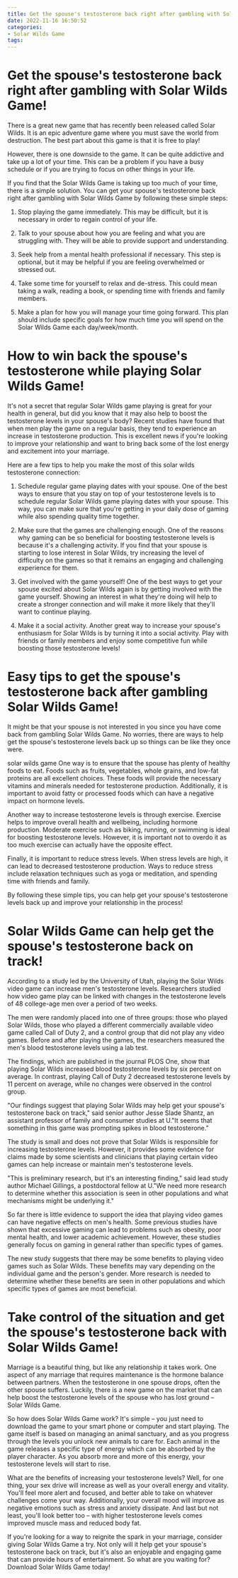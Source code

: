 ```yaml
---
title: Get the spouse's testosterone back right after gambling with Solar Wilds Game!
date: 2022-11-16 16:50:52
categories:
- Solar Wilds Game
tags:
---
```



#  Get the spouse's testosterone back right after gambling with Solar Wilds Game!

There is a great new game that has recently been released called Solar Wilds. It is an epic adventure game where you must save the world from destruction. The best part about this game is that it is free to play!

However, there is one downside to the game. It can be quite addictive and take up a lot of your time. This can be a problem if you have a busy schedule or if you are trying to focus on other things in your life.

If you find that the Solar Wilds Game is taking up too much of your time, there is a simple solution. You can get your spouse's testosterone back right after gambling with Solar Wilds Game by following these simple steps:

1. Stop playing the game immediately. This may be difficult, but it is necessary in order to regain control of your life.

2. Talk to your spouse about how you are feeling and what you are struggling with. They will be able to provide support and understanding.

3. Seek help from a mental health professional if necessary. This step is optional, but it may be helpful if you are feeling overwhelmed or stressed out.

4. Take some time for yourself to relax and de-stress. This could mean taking a walk, reading a book, or spending time with friends and family members.

5. Make a plan for how you will manage your time going forward. This plan should include specific goals for how much time you will spend on the Solar Wilds Game each day/week/month.

#  How to win back the spouse's testosterone while playing Solar Wilds Game!

It's not a secret that regular Solar Wilds game playing is great for your health in general, but did you know that it may also help to boost the testosterone levels in your spouse's body? Recent studies have found that when men play the game on a regular basis, they tend to experience an increase in testosterone production. This is excellent news if you're looking to improve your relationship and want to bring back some of the lost energy and excitement into your marriage.

Here are a few tips to help you make the most of this solar wilds testosterone connection:

1. Schedule regular game playing dates with your spouse. One of the best ways to ensure that you stay on top of your testosterone levels is to schedule regular Solar Wilds game playing dates with your spouse. This way, you can make sure that you're getting in your daily dose of gaming while also spending quality time together.

2. Make sure that the games are challenging enough. One of the reasons why gaming can be so beneficial for boosting testosterone levels is because it's a challenging activity. If you find that your spouse is starting to lose interest in Solar Wilds, try increasing the level of difficulty on the games so that it remains an engaging and challenging experience for them.

3. Get involved with the game yourself! One of the best ways to get your spouse excited about Solar Wilds again is by getting involved with the game yourself. Showing an interest in what they're doing will help to create a stronger connection and will make it more likely that they'll want to continue playing.

4. Make it a social activity. Another great way to increase your spouse's enthusiasm for Solar Wilds is by turning it into a social activity. Play with friends or family members and enjoy some competitive fun while boosting those testosterone levels!

#  Easy tips to get the spouse's testosterone back after gambling Solar Wilds Game!

It might be that your spouse is not interested in you since you have come back from gambling Solar Wilds Game. No worries, there are ways to help get the spouse's testosterone levels back up so things can be like they once were.

 solar wilds game
One way is to ensure that the spouse has plenty of healthy foods to eat. Foods such as fruits, vegetables, whole grains, and low-fat proteins are all excellent choices. These foods will provide the necessary vitamins and minerals needed for testosterone production. Additionally, it is important to avoid fatty or processed foods which can have a negative impact on hormone levels.

Another way to increase testosterone levels is through exercise. Exercise helps to improve overall health and wellbeing, including hormone production. Moderate exercise such as biking, running, or swimming is ideal for boosting testosterone levels. However, it is important not to overdo it as too much exercise can actually have the opposite effect.

Finally, it is important to reduce stress levels. When stress levels are high, it can lead to decreased testosterone production. Ways to reduce stress include relaxation techniques such as yoga or meditation, and spending time with friends and family.

By following these simple tips, you can help get your spouse's testosterone levels back up and improve your relationship in the process!

#  Solar Wilds Game can help get the spouse's testosterone back on track!

According to a study led by the University of Utah, playing the Solar Wilds video game can increase men's testosterone levels. Researchers studied how video game play can be linked with changes in the testosterone levels of 48 college-age men over a period of two weeks.

The men were randomly placed into one of three groups: those who played Solar Wilds, those who played a different commercially available video game called Call of Duty 2, and a control group that did not play any video games. Before and after playing the games, the researchers measured the men's blood testosterone levels using a lab test.

The findings, which are published in the journal PLOS One, show that playing Solar Wilds increased blood testosterone levels by six percent on average. In contrast, playing Call of Duty 2 decreased testosterone levels by 11 percent on average, while no changes were observed in the control group.

"Our findings suggest that playing Solar Wilds may help get your spouse's testosterone back on track," said senior author Jesse Slade Shantz, an assistant professor of family and consumer studies at U."It seems that something in this game was prompting spikes in blood testosterone."

The study is small and does not prove that Solar Wilds is responsible for increasing testosterone levels. However, it provides some evidence for claims made by some scientists and clinicians that playing certain video games can help increase or maintain men's testosterone levels.

"This is preliminary research, but it's an interesting finding," said lead study author Michael Gillings, a postdoctoral fellow at U."We need more research to determine whether this association is seen in other populations and what mechanisms might be underlying it."


So far there is little evidence to support the idea that playing video games can have negative effects on men's health. Some previous studies have shown that excessive gaming can lead to problems such as obesity, poor mental health, and lower academic achievement. However, these studies generally focus on gaming in general rather than specific types of games.

The new study suggests that there may be some benefits to playing video games such as Solar Wilds. These benefits may vary depending on the individual game and the person's gender. More research is needed to determine whether these benefits are seen in other populations and which specific types of games are most beneficial.

#  Take control of the situation and get the spouse's testosterone back with Solar Wilds Game!

Marriage is a beautiful thing, but like any relationship it takes work. One aspect of any marriage that requires maintenance is the hormone balance between partners. When the testosterone in one spouse drops, often the other spouse suffers. Luckily, there is a new game on the market that can help boost the testosterone levels of the spouse who has lost ground – Solar Wilds Game.

So how does Solar Wilds Game work? It's simple – you just need to download the game to your smart phone or computer and start playing. The game itself is based on managing an animal sanctuary, and as you progress through the levels you unlock new animals to care for. Each animal in the game releases a specific type of energy which can be absorbed by the player character. As you absorb more and more of this energy, your testosterone levels will start to rise.

What are the benefits of increasing your testosterone levels? Well, for one thing, your sex drive will increase as well as your overall energy and vitality. You'll feel more alert and focused, and better able to take on whatever challenges come your way. Additionally, your overall mood will improve as negative emotions such as stress and anxiety dissipate. And last but not least, you'll look better too – with higher testosterone levels comes improved muscle mass and reduced body fat.

If you're looking for a way to reignite the spark in your marriage, consider giving Solar Wilds Game a try. Not only will it help get your spouse's testosterone back on track, but it's also an enjoyable and engaging game that can provide hours of entertainment. So what are you waiting for? Download Solar Wilds Game today!